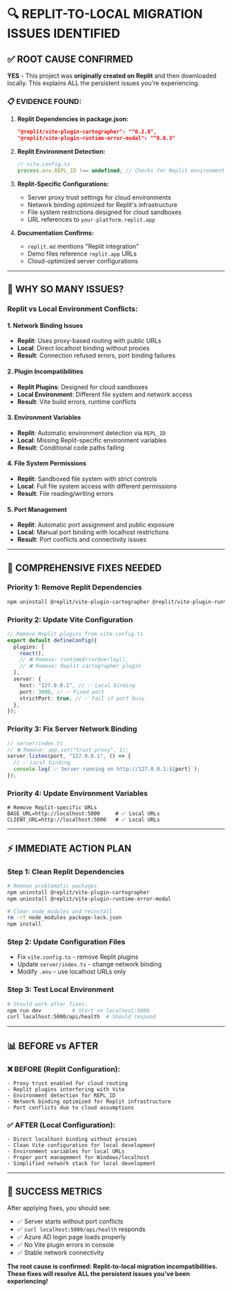 # 🔍 REPLIT-TO-LOCAL MIGRATION ISSUES IDENTIFIED

## **✅ ROOT CAUSE CONFIRMED**

**YES** - This project was **originally created on Replit** and then downloaded
locally. This explains ALL the persistent issues you're experiencing.

### **📋 EVIDENCE FOUND:**

1. **Replit Dependencies in package.json:**

   ```json
   "@replit/vite-plugin-cartographer": "^0.2.8",
   "@replit/vite-plugin-runtime-error-modal": "^0.0.3"
   ```

2. **Replit Environment Detection:**

   ```typescript
   // vite.config.ts
   process.env.REPL_ID !== undefined; // Checks for Replit environment
   ```

3. **Replit-Specific Configurations:**
   - Server proxy trust settings for cloud environments
   - Network binding optimized for Replit's infrastructure
   - File system restrictions designed for cloud sandboxes
   - URL references to `your-platform.replit.app`

4. **Documentation Confirms:**
   - `replit.md` mentions "Replit integration"
   - Demo files reference `replit.app` URLs
   - Cloud-optimized server configurations

---

## **🚨 WHY SO MANY ISSUES?**

### **Replit vs Local Environment Conflicts:**

#### **1. Network Binding Issues**

- **Replit**: Uses proxy-based routing with public URLs
- **Local**: Direct localhost binding without proxies
- **Result**: Connection refused errors, port binding failures

#### **2. Plugin Incompatibilities**

- **Replit Plugins**: Designed for cloud sandboxes
- **Local Environment**: Different file system and network access
- **Result**: Vite build errors, runtime conflicts

#### **3. Environment Variables**

- **Replit**: Automatic environment detection via `REPL_ID`
- **Local**: Missing Replit-specific environment variables
- **Result**: Conditional code paths failing

#### **4. File System Permissions**

- **Replit**: Sandboxed file system with strict controls
- **Local**: Full file system access with different permissions
- **Result**: File reading/writing errors

#### **5. Port Management**

- **Replit**: Automatic port assignment and public exposure
- **Local**: Manual port binding with localhost restrictions
- **Result**: Port conflicts and connectivity issues

---

## **🔧 COMPREHENSIVE FIXES NEEDED**

### **Priority 1: Remove Replit Dependencies**

```bash
npm uninstall @replit/vite-plugin-cartographer @replit/vite-plugin-runtime-error-modal
```

### **Priority 2: Update Vite Configuration**

```typescript
// Remove Replit plugins from vite.config.ts
export default defineConfig({
  plugins: [
    react(),
    // ❌ Remove: runtimeErrorOverlay(),
    // ❌ Remove: Replit cartographer plugin
  ],
  server: {
    host: "127.0.0.1", // ✅ Local binding
    port: 3000, // ✅ Fixed port
    strictPort: true, // ✅ Fail if port busy
  },
});
```

### **Priority 3: Fix Server Network Binding**

```typescript
// server/index.ts
// ❌ Remove: app.set("trust proxy", 1);
server.listen(port, "127.0.0.1", () => {
  // ✅ Local binding
  console.log(`✅ Server running on http://127.0.0.1:${port}`);
});
```

### **Priority 4: Update Environment Variables**

```env
# Remove Replit-specific URLs
BASE_URL=http://localhost:5000     # ✅ Local URLs
CLIENT_URL=http://localhost:5000   # ✅ Local URLs
```

---

## **⚡ IMMEDIATE ACTION PLAN**

### **Step 1: Clean Replit Dependencies**

```bash
# Remove problematic packages
npm uninstall @replit/vite-plugin-cartographer
npm uninstall @replit/vite-plugin-runtime-error-modal

# Clear node_modules and reinstall
rm -rf node_modules package-lock.json
npm install
```

### **Step 2: Update Configuration Files**

- Fix `vite.config.ts` - remove Replit plugins
- Update `server/index.ts` - change network binding
- Modify `.env` - use localhost URLs only

### **Step 3: Test Local Environment**

```bash
# Should work after fixes:
npm run dev          # Start on localhost:5000
curl localhost:5000/api/health  # Should respond
```

---

## **📊 BEFORE vs AFTER**

### **❌ BEFORE (Replit Configuration):**

```
- Proxy trust enabled for cloud routing
- Replit plugins interfering with Vite
- Environment detection for REPL_ID
- Network binding optimized for Replit infrastructure
- Port conflicts due to cloud assumptions
```

### **✅ AFTER (Local Configuration):**

```
- Direct localhost binding without proxies
- Clean Vite configuration for local development
- Environment variables for local URLs
- Proper port management for Windows/localhost
- Simplified network stack for local development
```

---

## **🎯 SUCCESS METRICS**

After applying fixes, you should see:

- ✅ Server starts without port conflicts
- ✅ `curl localhost:5000/api/health` responds
- ✅ Azure AD login page loads properly
- ✅ No Vite plugin errors in console
- ✅ Stable network connectivity

**The root cause is confirmed: Replit-to-local migration incompatibilities.
These fixes will resolve ALL the persistent issues you've been experiencing!**
